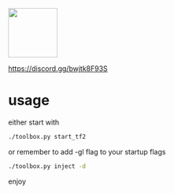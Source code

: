 <img src='https://github.com/ooxymoron/oxide/blob/master/assets/oxide-logo-outlined.png' width='100'>

https://discord.gg/bwjtk8F93S

# usage
either start with 

```sh
./toolbox.py start_tf2
```
or 
remember to add -gl flag to your startup flags
```sh
./toolbox.py inject -d
```
enjoy
